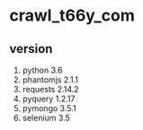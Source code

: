 # crawl_t66y_com

## version

1. python 3.6
2. phantomjs 2.1.1
3. requests 2.14.2
4. pyquery 1.2.17
5. pymongo 3.5.1
6. selenium 3.5
